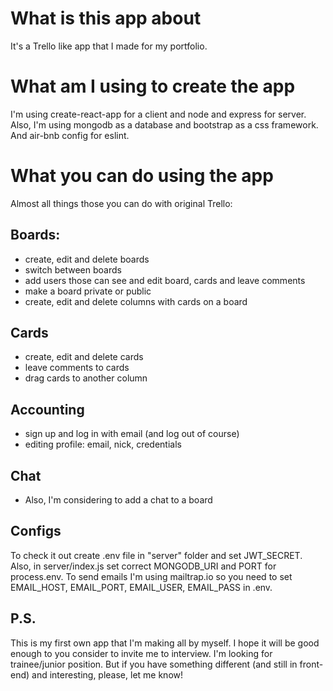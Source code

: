 # What is this app about

It's a Trello like app that I made for my portfolio.

# What am I using to create the app

I'm using create-react-app for a client and node and express for server. Also, I'm using mongodb as a database and bootstrap as a css framework. And air-bnb config for eslint.

# What you can do using the app

Almost all things those you can do with original Trello:

## Boards:
 - create, edit and delete boards
 - switch between boards
 - add users those can see and edit board, cards and leave comments
 - make a board private or public
 - create, edit and delete columns with cards on a board

## Cards
 - create, edit and delete cards
 - leave comments to cards
 - drag cards to another column

## Accounting
 - sign up and log in with email (and log out of course)
 - editing profile: email, nick, credentials

## Chat
 - Also, I'm considering to add a chat to a board

## Configs

To check it out create .env file in "server" folder and set JWT_SECRET.
Also, in server/index.js set correct MONGODB_URI and PORT for process.env.
To send emails I'm using mailtrap.io so you need to set EMAIL_HOST, EMAIL_PORT, EMAIL_USER, EMAIL_PASS in .env.

## P.S.

This is my first own app that I'm making all by myself. I hope it will be good enough to you consider to invite me to interview. I'm looking for trainee/junior position. But if you have something different (and still in front-end) and interesting, please, let me know!

